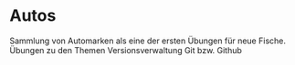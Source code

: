# Autos
Sammlung von Automarken als eine der ersten Übungen für neue Fische.
Übungen zu den Themen Versionsverwaltung Git bzw. Github
